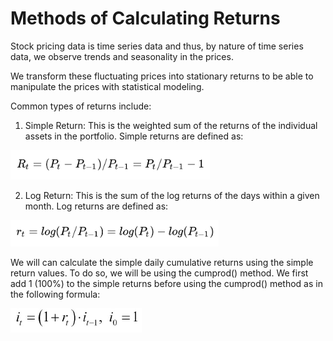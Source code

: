 # Methods of Calculating Returns

Stock pricing data is time series data and thus, by nature of time series data, we observe trends and seasonality in the prices.

We transform these fluctuating prices into stationary returns to be able to manipulate the prices with statistical modeling.

Common types of returns include:

1. Simple Return: This is the weighted sum of the returns of the individual assets in the portfolio. Simple returns are defined as:

![Simple Return](simple_return.png "Simple Return")


2. Log Return: This is the sum of the log returns of the days within a given month. Log returns are defined as:

![Log Return](log_return.png "Log Return")

We will can calculate the simple daily cumulative returns using the simple return values. To do so, we will be using the cumprod() method. We first add 1 (100%) to the simple returns before using the cumprod() method as in the following formula:

![Cumulative Return](cumulative_return.png "Cumulative Return")